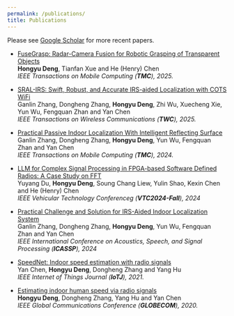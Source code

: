 ```yaml
---
permalink: /publications/
title: Publications
---
```


<p>
Please see <a href="https://scholar.google.com/citations?user=7-LY3QsAAAAJ&hl=en&oi=sra">Google Scholar</a> for more recent papers.
</p>

- [FuseGrasp: Radar-Camera Fusion for Robotic Grasping of Transparent Objects](https://ieeexplore.ieee.org/document/10909339)<br>
  **Hongyu Deng**, Tianfan Xue and He (Henry) Chen<br>
  *IEEE Transactions on Mobile Computing  (**TMC**), 2025.*

- [SRAL-IRS: Swift, Robust, and Accurate IRS-aided Localization with COTS WiFi](https://ieeexplore.ieee.org/abstract/document/10994341)<br>
  Ganlin Zhang, Dongheng Zhang, **Hongyu Deng**, Zhi Wu, Xuecheng Xie, Yun Wu, Fengquan Zhan and Yan Chen<br>
  *IEEE Transactions on Wireless Communications  (**TWC**), 2025.*

- [Practical Passive Indoor Localization With Intelligent Reflecting Surface](https://ieeexplore.ieee.org/abstract/document/10557701)<br>
  Ganlin Zhang, Dongheng Zhang, **Hongyu Deng**, Yun Wu, Fengquan Zhan and Yan Chen<br>
  *IEEE Transactions on Mobile Computing  (**TMC**), 2024.*
  
- [LLM for Complex Signal Processing in FPGA-based Software Defined Radios: A Case Study on FFT](https://ieeexplore.ieee.org/abstract/document/10757597)<br>
  Yuyang Du, **Hongyu Deng**, Soung Chang Liew, Yulin Shao, Kexin Chen and He (Henry) Chen<br>
  *IEEE Vehicular Technology Conferenceg (**VTC2024-Fall**), 2024*
   
- [Practical Challenge and Solution for IRS-Aided Indoor Localization System](https://ieeexplore.ieee.org/abstract/document/10448252)<br>
  Ganlin Zhang, Dongheng Zhang, **Hongyu Deng**, Yun Wu, Fengquan Zhan and Yan Chen<br> 
  *IEEE International Conference on Acoustics, Speech, and Signal Processing (**ICASSP**), 2024*
  
- [SpeedNet: Indoor speed estimation with radio signals](https://ieeexplore.ieee.org/abstract/document/9187251)<br>
  Yan Chen, **Hongyu Deng**, Dongheng Zhang and Yang Hu<br>
  *IEEE Internet of Things Journal (**IoTJ**), 2021.*
  	
- [Estimating indoor human speed via radio signals](https://ieeexplore.ieee.org/abstract/document/9348160)<br>
  **Hongyu Deng**, Dongheng Zhang, Yang Hu and Yan Chen<br>
  *IEEE Global Communications Conference (**GLOBECOM**), 2020.*

